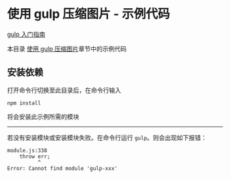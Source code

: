 # 使用 gulp 压缩图片 - 示例代码

[gulp 入门指南](https://github.com/nimojs/gulp-book)

本目录 [使用 gulp 压缩图片](../../chapter4.md)章节中的示例代码


## 安装依赖
打开命令行切换至此目录后，在命令行输入
```
npm install
```

将会安装此示例所需的模块

-------

若没有安装模块或安装模块失败。在命令行运行 `gulp`。则会出现如下报错：
```
module.js:338
    throw err;
          ^
Error: Cannot find module 'gulp-xxx'
```
